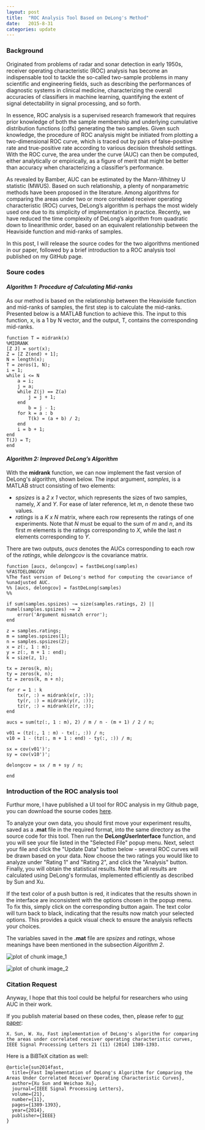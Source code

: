 ```yaml
---
layout: post
title:  "ROC Analysis Tool Based on DeLong's Method"
date:   2015-8-31
categories: update
---
```


### Background

Originated from problems of radar and sonar detection in early 1950s, receiver operating characteristic (ROC) analysis has become an indispensable tool to tackle
the so-called two-sample problems in many scientific and engineering fields, such as describing the performances of diagnostic systems in clinical medicine, characterizing the
overall accuracies of classifiers in machine learning, quantifying the extent of signal detectability in signal processing, and so forth.

In essence, ROC analysis is a supervised research framework that requires prior knowledge of both the sample membership and underlying cumulative distribution functions (cdfs)
generating the two samples.
Given such knowledge, the procedure of ROC analysis might be initiated from plotting a two-dimensional ROC curve, which is traced out by pairs of false-positive rate and true-positive rate according to various decision threshold settings.
With the ROC curve, the area under the curve (AUC) can then be computed, either analytically or empirically, as a figure of merit that might be better than accuracy when characterizing a classifier’s performance.

As revealed by Bamber, AUC can be estimated by the Mann-Whitney U statistic (MWUS).
Based on such relationship, a plenty of nonparametric methods have been proposed in the literature.
Among algorithms for comparing the areas under two or more correlated receiver operating characteristic (ROC) curves, DeLong’s algorithm is perhaps the most widely used
one due to its simplicity of implementation in practice.
Recently, we have reduced the time complexity of DeLong’s algorithm from quadratic down to linearithmic order, based on an equivalent relationship between the Heaviside function and mid-ranks of samples.

In this post, I will release the source codes for the two algorithms mentioned in our paper, followed by a brief introduction to a ROC analysis tool published on my GitHub page.

### Soure codes

#### *Algorithm 1: Procedure of Calculating Mid-ranks*

As our method is based on the relationship between the Heaviside function and mid-ranks of samples, the first step is to calculate the mid-ranks. Presented below is a MATLAB function to achieve this. The input to this function, x, is a 1 by N vector, and the output, T, contains the corresponding mid-ranks.


    function T = midrank(x)
    %MIDRANK
    [Z J] = sort(x);
    Z = [Z Z(end) + 1];
    N = length(x);
    T = zeros(1, N);
    i = 1;
    while i <= N
        a = i;
        j = a;
        while Z(j) == Z(a)
            j = j + 1;
        end
            b = j - 1;
        for k = a : b
            T(k) = (a + b) / 2;
        end
        i = b + 1;
    end
    T(J) = T;
    end

#### *Algorithm 2: Improved DeLong’s Algorithm*

With the **midrank** function, we can now implement the fast version of DeLong's algorithm, shown below. The input argument, *samples*, is a MATLAB struct consisting of two elements:

- *spsizes* is a *2 x 1* vector, which represents the sizes of two samples, namely, *X* and *Y*. For ease of later reference, let *m*, *n* denote these two values.
- *ratings* is a *K x N* matrix, where each row represents the ratings of one experiments. Note that *N* must be equal to the sum of *m* and *n*, and its first *m* elements is the ratings corresponding to *X*, while the last *n* elements corresponding to *Y*.

There are two outputs, *aucs* denotes the AUCs corresponding to each row of the *ratings*, while *delongcov* is the covariance matrix.


    function [aucs, delongcov] = fastDeLong(samples)
    %FASTDELONGCOV
    %The fast version of DeLong's method for computing the covariance of 
    %unadjusted AUC.
    %% [aucs, delongcov] = fastDeLong(samples)
    %% 
    
    if sum(samples.spsizes) ~= size(samples.ratings, 2) || numel(samples.spsizes) ~= 2
        error('Argument mismatch error');
    end
    
    z = samples.ratings;
    m = samples.spsizes(1);
    n = samples.spsizes(2);
    x = z(:, 1 : m);
    y = z(:, m + 1 : end);
    k = size(z, 1);
    
    tx = zeros(k, m);
    ty = zeros(k, n);
    tz = zeros(k, m + n);
    
    for r = 1 : k
        tx(r, :) = midrank(x(r, :));
        ty(r, :) = midrank(y(r, :));
        tz(r, :) = midrank(z(r, :));
    end
    
    aucs = sum(tz(:, 1 : m), 2) / m / n - (m + 1) / 2 / n;
    
    v01 = (tz(:, 1 : m) - tx(:, :)) / n;
    v10 = 1 - (tz(:, m + 1 : end) - ty(:, :)) / m;
    
    sx = cov(v01')';
    sy = cov(v10')';
    
    delongcov = sx / m + sy / n;
    
    end


### Introduction of the ROC analysis tool

Furthur more, I have published a UI tool for ROC analysis in my Github page, you can download the sourse codes [here](https://github.com/PamixSun/DeLongUI).

To analyze your own data, you should first move your experiment results, saved as a **.mat** file in the required format, into the same directory as the source code for this tool. Then run the **DeLongUserInterface** function, and you will see your file listed in the "Selected File" popup menu. Next, select your file and click the "Update Data" button below - several ROC curves will be drawn based on your data. Now choose the two ratings you would like to analyze under "Rating 1" and "Rating 2", and click the "Analysis" button. Finally, you will obtain the statistical results. Note that all results are calculated using DeLong's formulas, implemented efficiently as described by Sun and Xu.

If the text color of a push button is red, it indicates that the results shown in the interface are inconsistent with the options chosen in the popup menu. To fix this, simply click on the corresponding button again. The text color will turn back to black, indicating that the results now match your selected options. This provides a quick visual check to ensure the analysis reflects your choices.

The variables saved in the **.mat** file are *spsizes* and *ratings*, whose meanings have been mentioned in the subsection *Algorithm 2*.

![plot of chunk image_1](/images/delong/image_1.png)
 
![plot of chunk image_2](/images/delong/image_2.png) 


### Citation Request

Anyway, I hope that this tool could be helpful for researchers who using AUC in their work.

If you publish material based on these codes, then, please refer to [our paper](http://ieeexplore.ieee.org/xpl/articleDetails.jsp?reload=true&tp=&arnumber=6851192):

    X. Sun, W. Xu, Fast implementation of DeLong's algorithm for comparing the areas under correlated receiver operating characteristic curves, IEEE Signal Processing Letters 21 (11) (2014) 1389-1393.

Here is a BiBTeX citation as well:

    @article{sun2014fast,
      title={Fast Implementation of DeLong's Algorithm for Comparing the Areas Under Correlated Receiver Operating Characteristic Curves},
      author={Xu Sun and Weichao Xu},
      journal={IEEE Signal Processing Letters},
      volume={21},
      number={11},
      pages={1389-1393},
      year={2014},
      publisher={IEEE}
    }


